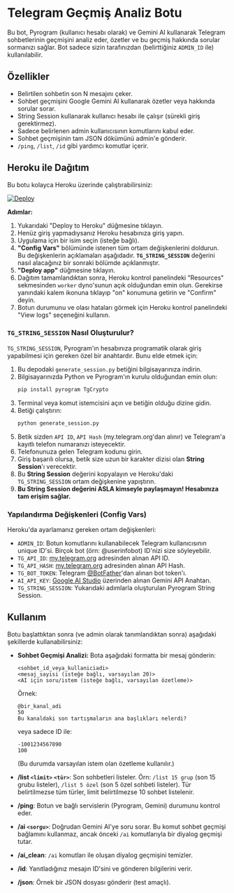 # Telegram Geçmiş Analiz Botu

Bu bot, Pyrogram (kullanıcı hesabı olarak) ve Gemini AI kullanarak Telegram sohbetlerinin geçmişini analiz eder, özetler ve bu geçmiş hakkında sorular sormanızı sağlar. Bot sadece sizin tarafınızdan (belirttiğiniz `ADMIN_ID` ile) kullanılabilir.

## Özellikler

* Belirtilen sohbetin son N mesajını çeker.
* Sohbet geçmişini Google Gemini AI kullanarak özetler veya hakkında sorular sorar.
* String Session kullanarak kullanıcı hesabı ile çalışır (sürekli giriş gerektirmez).
* Sadece belirlenen admin kullanıcısının komutlarını kabul eder.
* Sohbet geçmişinin tam JSON dökümünü admin'e gönderir.
* `/ping`, `/list`, `/id` gibi yardımcı komutlar içerir.

## Heroku ile Dağıtım

Bu botu kolayca Heroku üzerinde çalıştırabilirsiniz:

[![Deploy](https://www.herokucdn.com/deploy/button.svg)](https://heroku.com/deploy?template=https://github.com/xxxx/xxxx)

**Adımlar:**

1.  Yukarıdaki "Deploy to Heroku" düğmesine tıklayın.
2.  Henüz giriş yapmadıysanız Heroku hesabınıza giriş yapın.
3.  Uygulama için bir isim seçin (isteğe bağlı).
4.  **"Config Vars"** bölümünde istenen tüm ortam değişkenlerini doldurun. Bu değişkenlerin açıklamaları aşağıdadır. **`TG_STRING_SESSION`** değerini nasıl alacağınız bir sonraki bölümde açıklanmıştır.
5.  **"Deploy app"** düğmesine tıklayın.
6.  Dağıtım tamamlandıktan sonra, Heroku kontrol panelindeki "Resources" sekmesinden `worker` dyno'sunun açık olduğundan emin olun. Gerekirse yanındaki kalem ikonuna tıklayıp "on" konumuna getirin ve "Confirm" deyin.
7.  Botun durumunu ve olası hataları görmek için Heroku kontrol panelindeki "View logs" seçeneğini kullanın.

### `TG_STRING_SESSION` Nasıl Oluşturulur?

`TG_STRING_SESSION`, Pyrogram'ın hesabınıza programatik olarak giriş yapabilmesi için gereken özel bir anahtardır. Bunu elde etmek için:

1.  Bu depodaki `generate_session.py` betiğini bilgisayarınıza indirin.
2.  Bilgisayarınızda Python ve Pyrogram'ın kurulu olduğundan emin olun:
    ```bash
    pip install pyrogram TgCrypto
    ```
3.  Terminal veya komut istemcisini açın ve betiğin olduğu dizine gidin.
4.  Betiği çalıştırın:
    ```bash
    python generate_session.py
    ```
5.  Betik sizden `API ID`, `API Hash` (my.telegram.org'dan alınır) ve Telegram'a kayıtlı telefon numaranızı isteyecektir.
6.  Telefonunuza gelen Telegram kodunu girin.
7.  Giriş başarılı olursa, betik size uzun bir karakter dizisi olan **String Session**'ı verecektir.
8.  Bu **String Session** değerini kopyalayın ve Heroku'daki `TG_STRING_SESSION` ortam değişkenine yapıştırın.
9.  **Bu String Session değerini ASLA kimseyle paylaşmayın! Hesabınıza tam erişim sağlar.**

### Yapılandırma Değişkenleri (Config Vars)

Heroku'da ayarlamanız gereken ortam değişkenleri:

* `ADMIN_ID`: Botun komutlarını kullanabilecek Telegram kullanıcısının unique ID'si. Birçok bot (örn: @userinfobot) ID'nizi size söyleyebilir.
* `TG_API_ID`: [my.telegram.org](https://my.telegram.org/apps) adresinden alınan API ID.
* `TG_API_HASH`: [my.telegram.org](https://my.telegram.org/apps) adresinden alınan API Hash.
* `TG_BOT_TOKEN`: Telegram [@BotFather](https://t.me/BotFather)'dan alınan bot token'ı.
* `AI_API_KEY`: [Google AI Studio](https://makersuite.google.com/app/apikey) üzerinden alınan Gemini API Anahtarı.
* `TG_STRING_SESSION`: Yukarıdaki adımlarla oluşturulan Pyrogram String Session.

## Kullanım

Botu başlattıktan sonra (ve admin olarak tanımlandıktan sonra) aşağıdaki şekillerde kullanabilirsiniz:

* **Sohbet Geçmişi Analizi:** Bota aşağıdaki formatta bir mesaj gönderin:
    ```
    <sohbet_id_veya_kullaniciadi>
    <mesaj_sayisi (isteğe bağlı, varsayılan 20)>
    <AI için soru/istem (isteğe bağlı, varsayılan özetleme)>
    ```
    Örnek:
    ```
    @bir_kanal_adi
    50
    Bu kanaldaki son tartışmaların ana başlıkları nelerdi?
    ```
    veya sadece ID ile:
    ```
    -1001234567890
    100
    ```
    (Bu durumda varsayılan istem olan özetleme kullanılır.)

* **/list `<limit>` `<tür>`**: Son sohbetleri listeler. Örn: `/list 15 grup` (son 15 grubu listeler), `/list 5 özel` (son 5 özel sohbeti listeler). Tür belirtilmezse tüm türler, limit belirtilmezse 10 sohbet listelenir.
* **/ping**: Botun ve bağlı servislerin (Pyrogram, Gemini) durumunu kontrol eder.
* **/ai `<sorgu>`**: Doğrudan Gemini AI'ye soru sorar. Bu komut sohbet geçmişi bağlamını kullanmaz, ancak önceki `/ai` komutlarıyla bir diyalog geçmişi tutar.
* **/ai_clean**: `/ai` komutları ile oluşan diyalog geçmişini temizler.
* **/id**: Yanıtladığınız mesajın ID'sini ve gönderen bilgilerini verir.
* **/json**: Örnek bir JSON dosyası gönderir (test amaçlı).

